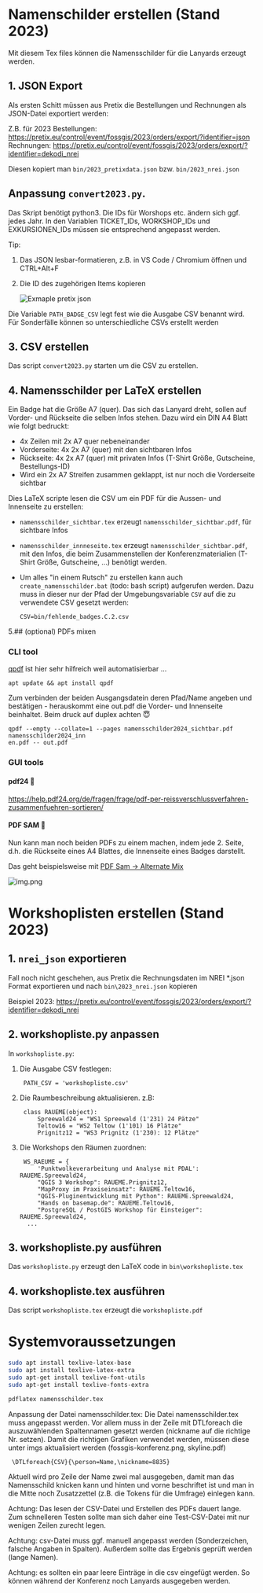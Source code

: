 
# Namenschilder erstellen (Stand 2023)
Mit diesem Tex files können die Namensschilder für die Lanyards erzeugt
werden.

## 1. JSON Export
Als ersten Schitt müssen aus Pretix die Bestellungen und Rechnungen als JSON-Datei
exportiert werden: 
    
   Z.B. für 2023 
    Bestellungen: https://pretix.eu/control/event/fossgis/2023/orders/export/?identifier=json
    Rechnungen: https://pretix.eu/control/event/fossgis/2023/orders/export/?identifier=dekodi_nrei
    
Diesen kopiert man `bin/2023_pretixdata.json` bzw. ``bin/2023_nrei.json``

## Anpassung ``convert2023.py``. 

Das Skript benötigt python3. Die IDs für Worshops etc. ändern sich ggf. jedes Jahr. 
In den Variablen TICKET_IDs, WORKSHOP_IDs und EXKURSIONEN_IDs müssen sie entsprechend angepasst werden.

Tip:
1. Das JSON lesbar-formatieren, z.B. in VS Code / Chromium öffnen und CTRL+Alt+F
2. Die ID des zugehörigen Items kopieren
  
   ![Exmaple pretix json](../imgs/pretix/pretix_json_ids.png)

Die Variable ``PATH_BADGE_CSV`` legt fest wie die Ausgabe CSV benannt wird.
Für Sonderfälle können so unterschiedliche CSVs erstellt werden

## 3. CSV erstellen 
Das script ``convert2023.py`` starten um die CSV zu erstellen. 

## 4. Namensschilder per LaTeX erstellen

Ein Badge hat die Größe A7 (quer). Das sich das Lanyard dreht, sollen auf Vorder- und Rückseite die selben Infos stehen.
Dazu wird ein DIN A4 Blatt wie folgt bedruckt:
- 4x Zeilen mit 2x A7 quer nebeneinander
- Vorderseite: 4x 2x A7 (quer) mit den sichtbaren Infos
- Rückseite:  4x 2x A7 (quer) mit privaten Infos (T-Shirt Größe, Gutscheine, Bestellungs-ID)
- Wird ein 2x A7 Streifen zusammen geklappt, ist nur noch die Vorderseite sichtbar 

Dies LaTeX scripte lesen die CSV um ein PDF für die Aussen- und Innenseite zu erstellen:
* `namensschilder_sichtbar.tex` erzeugt `namensschilder_sichtbar.pdf`, für sichtbare Infos
* `namensschilder_innneseite.tex` erzeugt `namensschilder_sichtbar.pdf`, mit den Infos, die beim Zusammenstellen 
 der Konferenzmaterialien (T-Shirt Größe, Gutscheine, ...) benötigt werden.
   
* Um alles "in einem Rutsch" zu erstellen kann auch ``create_namensschilder.bat`` (todo: bash script) aufgerufen 
  werden. Dazu muss in dieser nur der Pfad der Umgebungsvariable ``CSV`` auf die zu verwendete CSV gesetzt werden:
   
      CSV=bin/fehlende_badges.C.2.csv
        

5.## (optional) PDFs mixen
### CLI tool

[qpdf](https://packages.debian.org/bookworm/qpdf) ist hier sehr hilfreich weil automatisierbar ...

```
apt update && apt install qpdf
```

Zum verbinden der beiden Ausgangsdatein deren Pfad/Name angeben und bestätigen - herauskommt eine out.pdf die Vorder- und Innenseite beinhaltet. Beim druck auf duplex achten 😇

```
qpdf --empty --collate=1 --pages namensschilder2024_sichtbar.pdf namensschilder2024_inn
en.pdf -- out.pdf
```

### GUI tools
#### pdf24 🐑
https://help.pdf24.org/de/fragen/frage/pdf-per-reissverschlussverfahren-zusammenfuehren-sortieren/

#### PDF SAM 📎
Nun kann man noch beiden PDFs zu einem machen, indem jede 2. Seite, d.h. die Rückseite eines A4 Blattes, die Innenseite
eines Badges darstellt. 

Das geht beispielsweise mit [PDF Sam -> Alternate Mix](https://pdfsam.org/de/mix-pdf/)

![img.png](../imgs/pdf_sam_alternate_mix.png)


# Workshoplisten erstellen (Stand 2023)

## 1. ``nrei_json`` exportieren

Fall noch nicht geschehen, aus Pretix die Rechnungsdaten im NREI *.json Format exportieren und nach 
``bin\2023_nrei.json`` kopieren

Beispiel 2023: https://pretix.eu/control/event/fossgis/2023/orders/export/?identifier=dekodi_nrei

## 2. workshopliste.py anpassen 

In ``workshopliste.py``:

1. Die Ausgabe CSV festlegen:

        PATH_CSV = 'workshopliste.csv'

2. Die Raumbeschreibung aktualisieren. z.B: 

        class RAUEME(object):
            Spreewald24 = "WS1 Spreewald (1'231) 24 Pätze"
            Teltow16 = "WS2 Teltow (1'101) 16 Plätze"
            Prignitz12 = "WS3 Prignitz (1'230): 12 Plätze"

3. Die Workshops den Räumen zuordnen:

        WS_RAEUME = {
            'Punktwolkeverarbeitung und Analyse mit PDAL': RAUEME.Spreewald24,
            "QGIS 3 Workshop": RAUEME.Prignitz12,
            "MapProxy im Praxiseinsatz": RAUEME.Teltow16,
            "QGIS-Pluginentwicklung mit Python": RAUEME.Spreewald24,
            "Hands on basemap.de": RAUEME.Teltow16,
            "PostgreSQL / PostGIS Workshop für Einsteiger": RAUEME.Spreewald24,
         ...

## 3. workshopliste.py ausführen

Das ``workshopliste.py`` erzeugt den LaTeX code in ``bin\workshopliste.tex``

## 4. workshopliste.tex ausführen

Das script ``workshopliste.tex`` erzeugt die ``workshopliste.pdf`` 

# Systemvoraussetzungen

````bash
sudo apt install texlive-latex-base
sudo apt install texlive-latex-extra
sudo apt-get install texlive-font-utils
sudo apt-get install texlive-fonts-extra

pdflatex namensschilder.tex
````

Anpassung der Datei namensschilder.tex:
Die Datei namensschilder.tex muss angepasst werden. Vor allem muss in der Zeile mit DTLforeach die
auszuwählenden Spaltennamen gesetzt werden (nickname auf die richtige Nr. setzen).
Damit die richtigen Grafiken verwendet werden, müssen diese unter imgs aktualisiert werden (fossgis-konferenz.png, skyline.pdf) 

` \DTLforeach{CSV}{\person=Name,\nickname=8835}`

Aktuell wird pro Zeile der Name zwei mal ausgegeben, damit man das
Namensschild knicken kann und hinten und vorne beschriftet ist und man
in die Mitte noch Zusatzzettel (z.B. die Tokens für die Umfrage)
einlegen kann.

Achtung: Das lesen der CSV-Datei und Erstellen des PDFs dauert
lange. Zum schnelleren Testen sollte man sich daher eine
Test-CSV-Datei mit nur wenigen Zeilen zurecht legen.

Achtung: csv-Datei muss ggf. manuell angepasst werden (Sonderzeichen, falsche Angaben in Spalten). Außerdem sollte das Ergebnis geprüft werden (lange Namen).

Achtung: es sollten ein paar leere Einträge in die csv eingefügt werden. So können während der Konferenz noch Lanyards ausgegeben werden.


